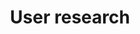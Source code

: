 ---
title: User research
intro: Go from design to working code in a single step.
layout: tool-listing
---